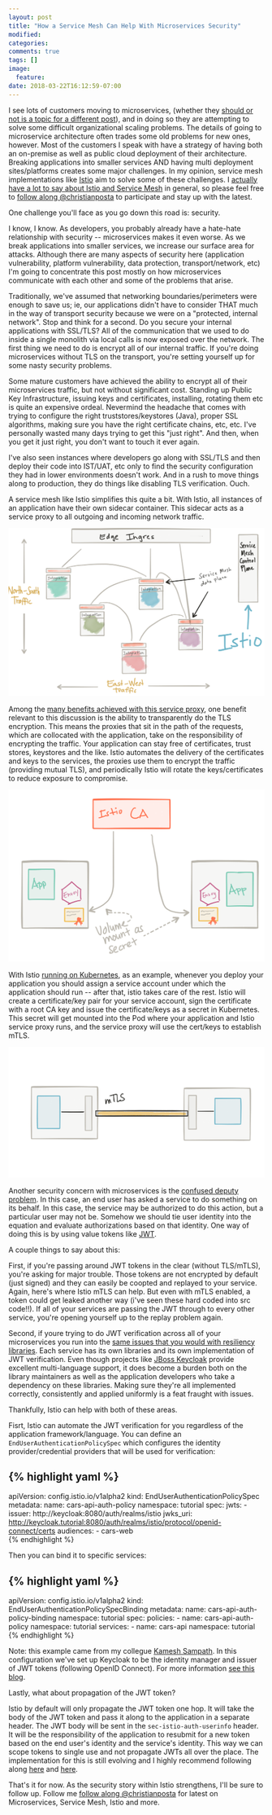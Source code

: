 ```yaml
---
layout: post
title: "How a Service Mesh Can Help With Microservices Security"
modified:
categories: 
comments: true
tags: []
image:
  feature:
date: 2018-03-22T16:12:59-07:00
---
```


I see lots of customers moving to microservices, (whether they [should or not is a topic for a different post](http://blog.christianposta.com/microservices/when-not-to-do-microservices/)), and in doing so they are attempting to solve some difficult organizational scaling problems. The details of going to microservice architecture often trades some old problems for new ones, however. Most of the customers I speak with have a strategy of having both an on-premise as well as public cloud deployment of their architecture. Breaking applications into smaller services AND having multi deployment sites/platforms creates some major challenges. In my opinion, service mesh implementations like [Istio](https://istio.io) aim to solve some of these challenges. I [actually have a lot to say about Istio and Service Mesh](http://blog.christianposta.com) in general, so please feel free to [follow along @christianposta](https://twitter.com/christianposta) to participate and stay up with the latest. 

One challenge you'll face as you go down this road is: security.

I know, I know. As developers, you probably already have a hate-hate relationship with security -- microservices makes it even worse. As we break applications into smaller services, we increase our surface area for attacks. Although there are many aspects of security here (application vulnerability, platform vulnerability, data protection, transport/network, etc) I'm going to concentrate this post mostly on how microservices communicate with each other and some of the problems that arise. 

Traditionally, we've assumed that networking boundaries/perimeters were enough to save us; ie, our applications didn't have to consider THAT much in the way of transport security because we were on a "protected, internal network". Stop and think for a second. Do you secure your internal applications with SSL/TLS? All of the communication that we used to do inside a single monolith via local calls is now exposed over the network. The first thing we need to do is encrypt all of our internal traffic. If you're doing microservices without TLS on the transport, you're setting yourself up for some nasty security problems.

Some mature customers have achieved the ability to encrypt all of their microservices traffic, but not without significant cost. Standing up Public Key Infrastructure, issuing keys and certificates, installing, rotating them etc is quite an expensive ordeal. Nevermind the headache that comes with trying to configure the right truststores/keystores (Java), proper SSL algorithms, making sure you have the right certificate chains, etc, etc. I've personally wasted many days trying to get this "just right". And then, when you get it just right, you don't want to touch it ever again. 

I've also seen instances where developers go along with SSL/TLS and then deploy their code into IST/UAT, etc only to find the security configuration they had in lower environments doesn't work. And in a rush to move things along to production, they do things like disabling TLS verification. Ouch.

A service mesh like Istio simplifies this quite a bit.  With Istio, all instances of an application have their own sidecar container. This sidecar acts as a service proxy to all outgoing and incoming network traffic. 

![](/images/istio-mesh.png)

Among the [many benefits achieved with this service proxy](https://istio.io/docs/concepts/what-is-istio/overview.html), one benefit relevant to this discussion is the ability to transparently do the TLS encryption. This means the proxies that sit in the path of the requests, which are collocated with the application, take on the responsibility of encrypting the traffic. Your application can stay free of certificates, trust stores, keystores and the like. Istio automates the delivery of the certificates and keys to the services, the proxies use them to encrypt the traffic (providing mutual TLS), and periodically Istio will rotate the keys/certificates to reduce exposure to compromise. 

![](/images/istio-auth.png)

With Istio [running on Kubernetes](https://istio.io/docs/setup/kubernetes/quick-start.html), as an example, whenever you deploy your application you should assign a service account under which the application should run -- after that, istio takes care of the rest. Istio will create a certificate/key pair for your service account, sign the certificate with a root CA key and issue the certificate/keys as a secret in Kubernetes. This secret will get mounted into the Pod where your application and Istio service proxy runs, and the service proxy will use the cert/keys to establish mTLS. 

![](/images/istio-mtls.png)


Another security concern with microservices is the [confused deputy problem](https://en.wikipedia.org/wiki/Confused_deputy_problem). In this case, an end user has asked a service to do something on its behalf. In this case, the service may be authorized to do this action, but a particular user may not be. Somehow we should tie user identity into the equation and evaluate authorizations based on that identity. One way of doing this is by using value tokens like [JWT](https://jwt.io). 

A couple things to say about this:

First, if you're passing around JWT tokens in the clear (without TLS/mTLS), you're asking for major trouble. Those tokens are not encrypted by default (just signed) and they can easily be coopted and replayed to your service. Again, here's where Istio mTLS can help. But even with mTLS enabled, a token could get leaked another way (i've seen these hard coded into src code!!). If all of your services are passing the JWT through to every other service, you're opening yourself up to the replay problem again. 

Second, if youre trying to do JWT verification across all of your microservices you run into the [same issues that you would with resiliency libraries](http://blog.christianposta.com/microservices/the-hardest-part-of-microservices-calling-your-services/). Each service has its own libraries and its own implementation of JWT verification. Even though projects like [JBoss Keycloak](http://www.keycloak.org) provide excellent multi-language support, it does become a burden both on the library maintainers as well as the application developers who take a dependency on these libraries. Making sure they're all implemented correctly, consistently and applied uniformly is a feat fraught with issues. 

Thankfully, Istio can help with both of these areas.

Fisrt, Istio can automate the JWT verification for you regardless of the application framework/language.  You can define an `EndUserAuthenticationPolicySpec` which configures the identity provider/credential providers that will be used for verification:

{% highlight yaml %}
--- 
apiVersion: config.istio.io/v1alpha2
kind: EndUserAuthenticationPolicySpec
metadata: 
  name: cars-api-auth-policy
  namespace: tutorial
spec: 
  jwts: 
    - issuer: http://keycloak:8080/auth/realms/istio
      jwks_uri: http://keycloak.tutorial:8080/auth/realms/istio/protocol/openid-connect/certs
      audiences: 
      - cars-web  
{% endhighlight %}

Then you can bind it to specific services:

{% highlight yaml %}
--- 
apiVersion: config.istio.io/v1alpha2
kind: EndUserAuthenticationPolicySpecBinding
metadata:
  name: cars-api-auth-policy-binding
  namespace: tutorial
spec:
  policies:
    - name: cars-api-auth-policy
      namespace: tutorial
  services:
    - name: cars-api
      namespace: tutorial
{% endhighlight %}

Note: this example came from my collegue [Kamesh Sampath](https://twitter.com/kamesh_sampath). In this configuration we've set up Keycloak to be the identity manager and issuer of JWT tokens (following OpenID Connect). For more information [see this blog](http://blog.keycloak.org/2018/02/keycloak-and-istio.html).

Lastly, what about propagation of the JWT token?

Istio by default will only propagate the JWT token one hop. It will take the body of the JWT token and pass it along to the application in a separate header. The JWT body will be sent in the `sec-istio-auth-userinfo` header. It will be the responsibility of the application to resubmit for a new token based on the end user's identity and the service's identity. This way we can scope tokens to single use and not propagate JWTs all over the place. The implementation for this is still evolving and I highly recommend following along [here](https://docs.google.com/document/d/1_ccf9pUyN9G0UQqPP-ngr2Do5HcU5zzQZNj6NH1i3gs/edit#heading=h.kt4x5aalmyhf) and [here](https://docs.google.com/document/d/1rU0OgZ0vGNXVlm_WjA-dnfQdS3BsyqmqXnu254pFnZg/edit#heading=h.kt4x5aalmyhf).

That's it for now. As the security story within Istio strengthens, I'll be sure to follow up. Follow me [follow along @christianposta](https://twitter.com/christianposta) for latest on Microservices, Service Mesh, Istio and more.